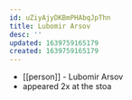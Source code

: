 ```yaml
---
id: uZiyAjyDKBmPHAbqJpThn
title: Lubomir Arsov
desc: ''
updated: 1639759165179
created: 1639759165179
---
```



- [[person]] - Lubomir Arsov
- appeared 2x at the stoa
